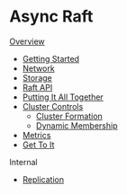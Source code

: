 Async Raft
==========
[Overview](./overview.md)
- [Getting Started](./getting-started.md)
- [Network](./network.md)
- [Storage](./storage.md)
- [Raft API](./raft.md)
- [Putting It All Together](./putting-it-all-together.md)
- [Cluster Controls](./cluster-controls.md)
    - [Cluster Formation](./cluster-formation.md)
    - [Dynamic Membership](./dynamic-membership.md)
- [Metrics](./metrics.md)
- [Get To It](./get-to-it.md)

Internal
- [Replication](replication.md)